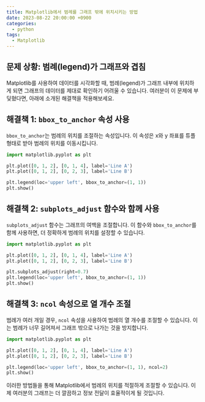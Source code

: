 ```yaml
---
title: Matplotlib에서 범례를 그래프 밖에 위치시키는 방법
date: 2023-08-22 20:00:00 +0900
categories:
  - python
tags:
  - Matplotlib
---
```


## 문제 상황: 범례(legend)가 그래프와 겹침

Matplotlib를 사용하여 데이터를 시각화할 때, 범례(legend)가 그래프 내부에 위치하게 되면 그래프의 데이터를 제대로 확인하기 어려울 수 있습니다. 여러분이 이 문제에 부딪혔다면, 아래에 소개된 해결책을 적용해보세요.

## 해결책 1: `bbox_to_anchor` 속성 사용

`bbox_to_anchor`는 범례의 위치를 조절하는 속성입니다. 이 속성은 x와 y 좌표를 튜플 형태로 받아 범례의 위치를 이동시킵니다.

```python
import matplotlib.pyplot as plt

plt.plot([0, 1, 2], [0, 1, 4], label='Line A')
plt.plot([0, 1, 2], [0, 2, 3], label='Line B')

plt.legend(loc='upper left', bbox_to_anchor=(1, 1))
plt.show()
```

## 해결책 2: `subplots_adjust` 함수와 함께 사용

`subplots_adjust` 함수는 그래프의 여백을 조절합니다. 이 함수와 `bbox_to_anchor`를 함께 사용하면, 더 정확하게 범례의 위치를 설정할 수 있습니다.

```python
import matplotlib.pyplot as plt

plt.plot([0, 1, 2], [0, 1, 4], label='Line A')
plt.plot([0, 1, 2], [0, 2, 3], label='Line B')

plt.subplots_adjust(right=0.7)
plt.legend(loc='upper left', bbox_to_anchor=(1, 1))
plt.show()
```

## 해결책 3: `ncol` 속성으로 열 개수 조절

범례가 여러 개일 경우, `ncol` 속성을 사용하여 범례의 열 개수를 조절할 수 있습니다. 이는 범례가 너무 길어져서 그래프 밖으로 나가는 것을 방지합니다.

```python
import matplotlib.pyplot as plt

plt.plot([0, 1, 2], [0, 1, 4], label='Line A')
plt.plot([0, 1, 2], [0, 2, 3], label='Line B')

plt.legend(loc='upper left', bbox_to_anchor=(1, 1), ncol=2)
plt.show()
```

이러한 방법들을 통해 Matplotlib에서 범례의 위치를 적절하게 조절할 수 있습니다. 이제 여러분의 그래프는 더 깔끔하고 정보 전달이 효율적이게 될 것입니다.